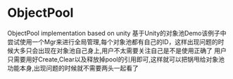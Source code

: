 # ObjectPool
ObjectPool implementation based on unity
基于Unity的对象池Demo该例子中尝试使用一个Mgr来进行全局管理,每个对象池都有自己的ID，这样出现问题的时候大多只会出现在对象池自己身上,用户不太需要关注自己是不是使用正确了
用户只需要用好Create,Clear以及释放掉pool的引用即可,这样就可以把锅甩给对象池功能本身,出现问题的时候就不需要两头一起看了
